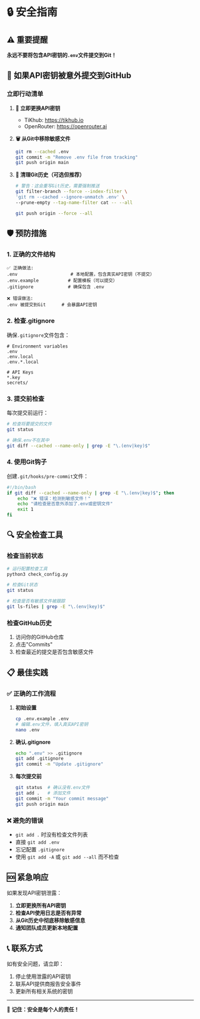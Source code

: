 # 🔒 安全指南

## ⚠️ 重要提醒

**永远不要将包含API密钥的`.env`文件提交到Git！**

## 🚨 如果API密钥被意外提交到GitHub

### 立即行动清单

1. **🔑 立即更换API密钥**
   - TiKhub: https://tikhub.io
   - OpenRouter: https://openrouter.ai
   
2. **🗑️ 从Git中移除敏感文件**
   ```bash
   git rm --cached .env
   git commit -m "Remove .env file from tracking"
   git push origin main
   ```

3. **🧹 清理Git历史（可选但推荐）**
   ```bash
   # 警告：这会重写Git历史，需要强制推送
   git filter-branch --force --index-filter \
   'git rm --cached --ignore-unmatch .env' \
   --prune-empty --tag-name-filter cat -- --all
   
   git push origin --force --all
   ```

## 🛡️ 预防措施

### 1. 正确的文件结构

```
✅ 正确做法:
.env                    # 本地配置，包含真实API密钥（不提交）
.env.example           # 配置模板（可以提交）
.gitignore             # 确保包含 .env

❌ 错误做法:
.env 被提交到Git      # 会暴露API密钥
```

### 2. 检查.gitignore

确保`.gitignore`文件包含：
```
# Environment variables
.env
.env.local
.env.*.local

# API Keys
*.key
secrets/
```

### 3. 提交前检查

每次提交前运行：
```bash
# 检查将要提交的文件
git status

# 确保.env不在其中
git diff --cached --name-only | grep -E "\.(env|key)$"
```

### 4. 使用Git钩子

创建`.git/hooks/pre-commit`文件：
```bash
#!/bin/bash
if git diff --cached --name-only | grep -E "\.(env|key)$"; then
    echo "❌ 错误：检测到敏感文件！"
    echo "请检查是否意外添加了.env或密钥文件"
    exit 1
fi
```

## 🔍 安全检查工具

### 检查当前状态
```bash
# 运行配置检查工具
python3 check_config.py

# 检查Git状态
git status

# 检查是否有敏感文件被跟踪
git ls-files | grep -E "\.(env|key)$"
```

### 检查GitHub历史
1. 访问你的GitHub仓库
2. 点击"Commits"
3. 检查最近的提交是否包含敏感文件

## 📋 最佳实践

### ✅ 正确的工作流程

1. **初始设置**
   ```bash
   cp .env.example .env
   # 编辑.env文件，填入真实API密钥
   nano .env
   ```

2. **确认.gitignore**
   ```bash
   echo ".env" >> .gitignore
   git add .gitignore
   git commit -m "Update .gitignore"
   ```

3. **每次提交前**
   ```bash
   git status  # 确认没有.env文件
   git add .   # 添加文件
   git commit -m "Your commit message"
   git push origin main
   ```

### ❌ 避免的错误

- `git add .` 时没有检查文件列表
- 直接 `git add .env`
- 忘记配置 `.gitignore`
- 使用 `git add -A` 或 `git add --all` 而不检查

## 🆘 紧急响应

如果发现API密钥泄露：

1. **立即更换所有API密钥**
2. **检查API使用日志是否有异常**
3. **从Git历史中彻底移除敏感信息**
4. **通知团队成员更新本地配置**

## 📞 联系方式

如有安全问题，请立即：
1. 停止使用泄露的API密钥
2. 联系API提供商报告安全事件
3. 更新所有相关系统的密钥

---

🔐 **记住：安全是每个人的责任！**
